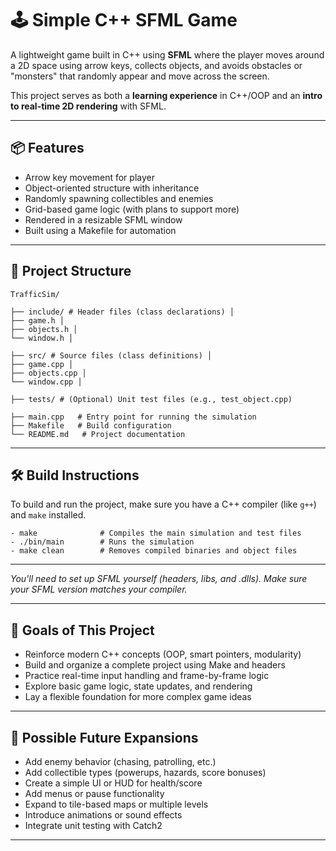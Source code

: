 # 🕹️ Simple C++ SFML Game

A lightweight game built in C++ using **SFML** where the player moves around a 2D space using arrow keys, collects objects, and avoids obstacles or "monsters" that randomly appear and move across the screen.

This project serves as both a **learning experience** in C++/OOP and an **intro to real-time 2D rendering** with SFML.

---

## 📦 Features

- Arrow key movement for player
- Object-oriented structure with inheritance
- Randomly spawning collectibles and enemies
- Grid-based game logic (with plans to support more)
- Rendered in a resizable SFML window
- Built using a Makefile for automation

---

## 📁 Project Structure

```
TrafficSim/ 

├── include/ # Header files (class declarations) │ 
├── game.h │ 
├── objects.h │ 
└── window.h │ 

├── src/ # Source files (class definitions) │ 
├── game.cpp │ 
├── objects.cpp │ 
└── window.cpp │ 

├── tests/ # (Optional) Unit test files (e.g., test_object.cpp) 

├── main.cpp   # Entry point for running the simulation 
├── Makefile   # Build configuration 
└── README.md   # Project documentation
```
---

## 🛠️ Build Instructions

To build and run the project, make sure you have a C++ compiler (like `g++`) and `make` installed.

```
- make              # Compiles the main simulation and test files
- ./bin/main        # Runs the simulation
- make clean        # Removes compiled binaries and object files
```

---

*You'll need to set up SFML yourself (headers, libs, and .dlls). Make sure your SFML version matches your compiler.*

---

## 🎯 Goals of This Project

- Reinforce modern C++ concepts (OOP, smart pointers, modularity)
- Build and organize a complete project using Make and headers
- Practice real-time input handling and frame-by-frame logic
- Explore basic game logic, state updates, and rendering
- Lay a flexible foundation for more complex game ideas

---

## 🚀 Possible Future Expansions

- Add enemy behavior (chasing, patrolling, etc.)
- Add collectible types (powerups, hazards, score bonuses)
- Create a simple UI or HUD for health/score
- Add menus or pause functionality
- Expand to tile-based maps or multiple levels
- Introduce animations or sound effects
- Integrate unit testing with Catch2

---